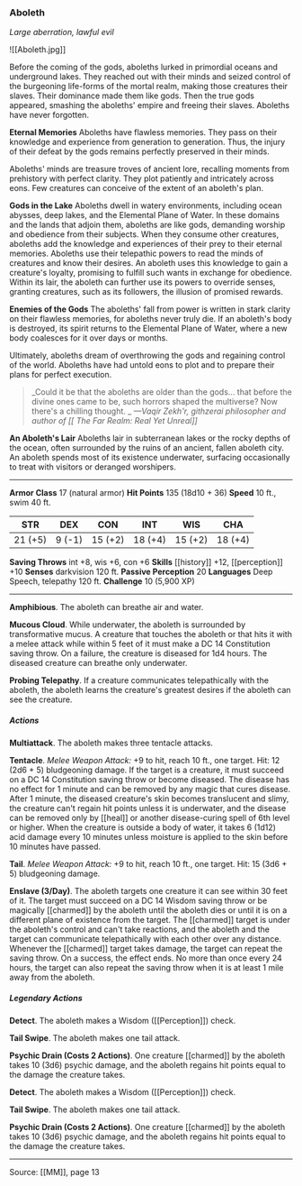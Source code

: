 ### Aboleth
_Large aberration, lawful evil_

![[Aboleth.jpg]]

Before the coming of the gods, aboleths lurked in primordial oceans and underground lakes. They reached out with their minds and seized control of the burgeoning life-forms of the mortal realm, making those creatures their slaves. Their dominance made them like gods. Then the true gods appeared, smashing the aboleths' empire and freeing their slaves. Aboleths have never forgotten.

**Eternal Memories** Aboleths have flawless memories. They pass on their knowledge and experience from generation to generation. Thus, the injury of their defeat by the gods remains perfectly preserved in their minds.

Aboleths' minds are treasure troves of ancient lore, recalling moments from prehistory with perfect clarity. They plot patiently and intricately across eons. Few creatures can conceive of the extent of an aboleth's plan.

**Gods in the Lake** Aboleths dwell in watery environments, including ocean abysses, deep lakes, and the Elemental Plane of Water. In these domains and the lands that adjoin them, aboleths are like gods, demanding worship and obedience from their subjects. When they consume other creatures, aboleths add the knowledge and experiences of their prey to their eternal memories. Aboleths use their telepathic powers to read the minds of creatures and know their desires. An aboleth uses this knowledge to gain a creature's loyalty, promising to fulfill such wants in exchange for obedience. Within its lair, the aboleth can further use its powers to override senses, granting creatures, such as its followers, the illusion of promised rewards.



**Enemies of the Gods** The aboleths' fall from power is written in stark clarity on their flawless memories, for aboleths never truly die. If an aboleth's body is destroyed, its spirit returns to the Elemental Plane of Water, where a new body coalesces for it over days or months.

Ultimately, aboleths dream of overthrowing the gods and regaining control of the world. Aboleths have had untold eons to plot and to prepare their plans for perfect execution.




> _Could it be that the aboleths are older than the gods... that before the divine ones came to be, such horrors shaped the multiverse? Now there's a chilling thought.
_
> _—Vaqir Zekh'r, githzerai philosopher and author of [[ The Far Realm: Real Yet Unreal]]_


**An Aboleth's Lair** Aboleths lair in subterranean lakes or the rocky depths of the ocean, often surrounded by the ruins of an ancient, fallen aboleth city. An aboleth spends most of its existence underwater, surfacing occasionally to treat with visitors or deranged worshipers.




---

**Armor Class** 17 (natural armor)
**Hit Points** 135 (18d10 + 36)
**Speed** 10 ft., swim 40 ft.

| STR     | DEX     | CON     | INT     | WIS     | CHA     |
|---------|---------|---------|---------|---------|---------|
| 21 (+5) | 9 (-1) | 15 (+2) | 18 (+4) | 15 (+2) | 18 (+4) |

**Saving Throws** int +8, wis +6, con +6
**Skills** [[history]] +12, [[perception]] +10
**Senses** darkvision 120 ft.
**Passive Perception** 20
**Languages** Deep Speech, telepathy 120 ft.
**Challenge** 10 (5,900 XP)

---

**Amphibious**. The aboleth can breathe air and water.

**Mucous Cloud**. While underwater, the aboleth is surrounded by transformative mucus. A creature that touches the aboleth or that hits it with a melee attack while within 5 feet of it must make a DC 14 Constitution saving throw. On a failure, the creature is diseased for 1d4 hours. The diseased creature can breathe only underwater.

**Probing Telepathy**. If a creature communicates telepathically with the aboleth, the aboleth learns the creature's greatest desires if the aboleth can see the creature.

##### Actions
**Multiattack**. The aboleth makes three tentacle attacks.

**Tentacle**. _Melee Weapon Attack:_ +9 to hit, reach 10 ft., one target. Hit: 12 (2d6 + 5) bludgeoning damage. If the target is a creature, it must succeed on a DC 14 Constitution saving throw or become diseased. The disease has no effect for 1 minute and can be removed by any magic that cures disease. After 1 minute, the diseased creature's skin becomes translucent and slimy, the creature can't regain hit points unless it is underwater, and the disease can be removed only by [[heal]] or another disease-curing spell of 6th level or higher. When the creature is outside a body of water, it takes 6 (1d12) acid damage every 10 minutes unless moisture is applied to the skin before 10 minutes have passed.

**Tail**. _Melee Weapon Attack:_ +9 to hit, reach 10 ft., one target. Hit: 15 (3d6 + 5) bludgeoning damage.

**Enslave (3/Day)**. The aboleth targets one creature it can see within 30 feet of it. The target must succeed on a DC 14 Wisdom saving throw or be magically [[charmed]] by the aboleth until the aboleth dies or until it is on a different plane of existence from the target. The [[charmed]] target is under the aboleth's control and can't take reactions, and the aboleth and the target can communicate telepathically with each other over any distance. Whenever the [[charmed]] target takes damage, the target can repeat the saving throw. On a success, the effect ends. No more than once every 24 hours, the target can also repeat the saving throw when it is at least 1 mile away from the aboleth.

##### Legendary Actions
**Detect**. The aboleth makes a Wisdom ([[Perception]]) check.

**Tail Swipe**. The aboleth makes one tail attack.

**Psychic Drain (Costs 2 Actions)**. One creature [[charmed]] by the aboleth takes 10 (3d6) psychic damage, and the aboleth regains hit points equal to the damage the creature takes.

**Detect**. The aboleth makes a Wisdom ([[Perception]]) check.

**Tail Swipe**. The aboleth makes one tail attack.

**Psychic Drain (Costs 2 Actions)**. One creature [[charmed]] by the aboleth takes 10 (3d6) psychic damage, and the aboleth regains hit points equal to the damage the creature takes.


---

Source: [[MM]], page 13
